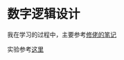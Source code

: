 # **数字逻辑设计**
我在学习的过程中，主要参考[修佬的笔记](https://note.isshikih.top/cour_note/D2QD_DigitalDesign/)

实验参考[这里](https://github.com/Zahrinas/ZJU_CS_projects/tree/main/%E6%95%B0%E5%AD%97%E9%80%BB%E8%BE%91%E8%AE%BE%E8%AE%A1)